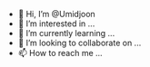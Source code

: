 - 👋 Hi, I’m @Umidjoon
- 👀 I’m interested in ...
- 🌱 I’m currently learning ...
- 💞️ I’m looking to collaborate on ...
- 📫 How to reach me ...

<!---
Umidjoon/Umidjoon is a ✨ special ✨ repository because its `README.md` (this file) appears on your GitHub profile.
You can click the Preview link to take a look at your changes.
--->
